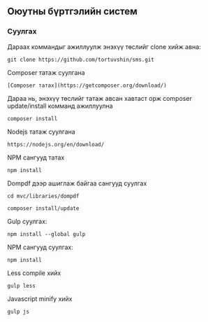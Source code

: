 
## Оюутны бүртгэлийн систем

### Суулгах

Дараах коммандыг ажиллуулж энэхүү төслийг clone хийж авна:

```
git clone https://github.com/tortuvshin/sms.git
```

Composer татаж суулгана

```
[Composer татах](https://getcomposer.org/download/)
```

Дараа нь, энэхүү төслийг татаж авсан хавтаст орж composer update/install комманд ажиллуулна

```
composer install
```

Nodejs татаж суулгана 

```
https://nodejs.org/en/download/
```

NPM сангууд татах

```
npm install
```


Dompdf дээр ашиглаж байгаа сангууд суулгах

```
cd mvc/libraries/dompdf
```

```
composer install/update
```
 
Gulp суулгах:

```
npm install --global gulp
```
NPM сангууд суулгах:

```
npm install 
```

Less compile хийх 

```
gulp less
```
Javascript minify хийх

```
gulp js
```
